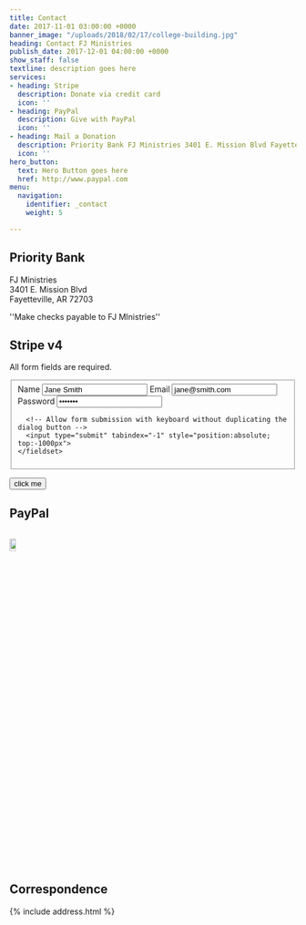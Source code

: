 ```yaml
---
title: Contact
date: 2017-11-01 03:00:00 +0000
banner_image: "/uploads/2018/02/17/college-building.jpg"
heading: Contact FJ Ministries
publish_date: 2017-12-01 04:00:00 +0000
show_staff: false
textline: description goes here
services:
- heading: Stripe
  description: Donate via credit card
  icon: ''
- heading: PayPal
  description: Give with PayPal
  icon: ''
- heading: Mail a Donation
  description: Priority Bank FJ Ministries 3401 E. Mission Blvd Fayetteville, AR 72703
  icon: ''
hero_button:
  text: Hero Button goes here
  href: http://www.paypal.com
menu:
  navigation:
    identifier: _contact
    weight: 5

---
```

## Priority Bank
FJ Ministries  
3401 E. Mission Blvd  
Fayetteville, AR 72703

''Make checks payable to FJ MInistries''

## Stripe v4

<script
  src="https://code.jquery.com/jquery-3.3.1.min.js"
  integrity="sha256-FgpCb/KJQlLNfOu91ta32o/NMZxltwRo8QtmkMRdAu8="
  crossorigin="anonymous"></script>
<script
  src="https://code.jquery.com/ui/1.12.1/jquery-ui.min.js"
  integrity="sha256-VazP97ZCwtekAsvgPBSUwPFKdrwD3unUfSGVYrahUqU="
  crossorigin="anonymous"></script>
<script
  src="https://code.jquery.com/ui/1.11.4/jquery-ui.min.js"
  integrity="sha256-xNjb53/rY+WmG+4L6tTl9m6PpqknWZvRt0rO1SRnJzw="
  crossorigin="anonymous"></script>

<div id="dialog-form" title="Create new user">
  <p class="validateTips">All form fields are required.</p>
 
  <form>
    <fieldset>
      <label for="name">Name</label>
      <input type="text" name="name" id="name" value="Jane Smith" class="text ui-widget-content ui-corner-all">
      <label for="email">Email</label>
      <input type="text" name="email" id="email" value="jane@smith.com" class="text ui-widget-content ui-corner-all">
      <label for="password">Password</label>
      <input type="password" name="password" id="password" value="xxxxxxx" class="text ui-widget-content ui-corner-all">
 
      <!-- Allow form submission with keyboard without duplicating the dialog button -->
      <input type="submit" tabindex="-1" style="position:absolute; top:-1000px">
    </fieldset>
  </form>
</div>


<button id="btnDonate">click me</button>
<script>
var dialog;
function addUser() {
  dialog.dialog('close');
}
 $(document).ready(function() {
   dialog = dialog = $( "#dialog-form" ).dialog({
      autoOpen: false,
      height: 400,
      width: 350,
      modal: true,
      buttons: {
        "Create an account": addUser,
        Cancel: function() {
          dialog.dialog( "close" );
        }
      },
      close: function() {
        form[ 0 ].reset();
        allFields.removeClass( "ui-state-error" );
      }
    });
   $('#btnDonate').click(function() {
     dialog.dialog('open');
   });
 });
 </script>

<form action="https://pmvruqtzuf.execute-api.us-east-1.amazonaws.com/prod/" method="POST">
  <script
    src="https://checkout.stripe.com/checkout.js" class="stripe-button"
    data-key="pk_test_TYooMQauvdEDq54NiTphI7jx"
    data-amount="50000"
    data-name="FJ Ministries"
    data-description="Donation"
    data-image="https://stripe.com/img/documentation/checkout/marketplace.png"
    data-locale="auto"
    data-zip-code="true">
  </script>
  <form type="hidden" name="amount" value="50000"/>
  <form type="hidden" name="currency" value="usd"/>
</form>


## PayPal

<form style="display: flex; justify-content: left;" action="https://www.paypal.com/cgi-bin/webscr" method="post" target="_top"><input name="cmd" type="hidden" value="_s-xclick"><br>

<input name="hosted_button_id" type="hidden" value="KKHC5KC5QCR7Q"><br>

<input alt="PayPal - The safer, easier way to pay online!" name="submit" src="https://moneypantry.com/wp-content/uploads/2013/11/paypal-donate-button.jpg" type="image" style="height:20%; width:20%;"><br>

<img src="./give_files/pixel.gif" alt="" width="1" height="1" border="0"></form>

## Correspondence
{% include address.html %}